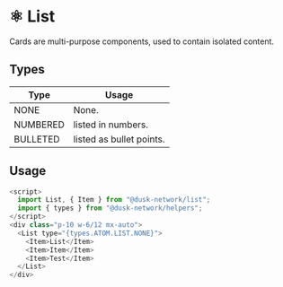 # ⚛️ List

Cards are multi-purpose components, used to contain isolated content.

## Types

| Type     | Usage                   |
| -------- | ----------------------- |
| NONE     | None.                   |
| NUMBERED | listed in numbers.      |
| BULLETED | listed as bullet points.|

## Usage

```js
<script>
  import List, { Item } from "@dusk-network/list";
  import { types } from "@dusk-network/helpers";
</script>
<div class="p-10 w-6/12 mx-auto">
  <List type="{types.ATOM.LIST.NONE}">
    <Item>List</Item>
    <Item>Item</Item>
    <Item>Test</Item>
  </List>
</div>
```